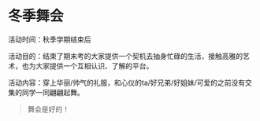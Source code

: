 # 冬季舞会

活动时间：秋季学期结束后

活动目的：结束了期末考的大家提供一个契机去抽身忙碌的生活，接触高雅的艺术，也为大家提供一个互相认识、了解的平台。 

活动内容：穿上华丽/帅气的礼服，和心仪的ta/好兄弟/好姐妹/可爱的之前没有交集的同学一同翩翩起舞。

>舞会是好的！
